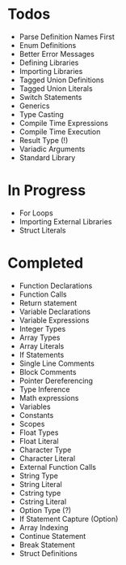 # Todos
- Parse Definition Names First
- Enum Definitions
- Better Error Messages
- Defining Libraries
- Importing Libraries
- Tagged Union Definitions
- Tagged Union Literals
- Switch Statements
- Generics
- Type Casting
- Compile Time Expressions
- Compile Time Execution
- Result Type (!)
- Variadic Arguments
- Standard Library

# In Progress
- For Loops
- Importing External Libraries
- Struct Literals

# Completed
- Function Declarations
- Function Calls
- Return statement
- Variable Declarations
- Variable Expressions
- Integer Types
- Array Types
- Array Literals
- If Statements
- Single Line Comments
- Block Comments
- Pointer Dereferencing
- Type Inference
- Math expressions
- Variables
- Constants
- Scopes
- Float Types
- Float Literal
- Character Type
- Character Literal
- External Function Calls
- String Type
- String Literal
- Cstring type
- Cstring Literal
- Option Type (?)
- If Statement Capture (Option)
- Array Indexing
- Continue Statement
- Break Statement
- Struct Definitions
